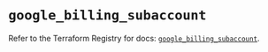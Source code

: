 # `google_billing_subaccount`

Refer to the Terraform Registry for docs: [`google_billing_subaccount`](https://registry.terraform.io/providers/hashicorp/google/5.21.0/docs/resources/billing_subaccount).
